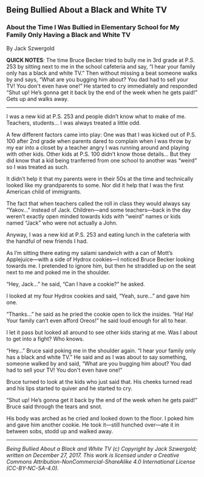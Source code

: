 ## Being Bullied About a Black and White TV
### About the Time I Was Bullied in Elementary School for My Family Only Having a Black and White TV

By Jack Szwergold

**QUICK NOTES**: The time Bruce Becker tried to bully me in 3rd grade at P.S. 253 by sitting next to me in the school cafeteria and say, “I hear your family only has a black and white TV.” Then without missing a beat someone walks by and says, “What are you bugging him about? You dad had to sell your TV! You don't even have one!” He started to cry immediately and responded “Shut up! He’s gonna get it back by the end of the week when he gets paid!” Gets up and walks away.

***

I was a new kid at P.S. 253 and people didn’t know what to make of me. Teachers, students… I was always treated a little odd.

A few different factors came into play: One was that I was kicked out of P.S. 100 after 2nd grade when parents dared to complain when I was throw by my ear into a closet by a teacher angry I was running around and playing with other kids. Other kids at P.S. 100 didn’t know those details… But they did know that a kid being tranferred from one school to another was “weird” so I was treated as such.

It didn’t help it that my parents were in their 50s at the time and technically looked like my grandparents to some. Nor did it help that I was the first American child of immigrants.

The fact that when teachers called the roll in class they would always say “Yakov…” instead of Jack. Children—and some teachers—back in the day weren’t exactly open minded towards kids with “weird” names or kids named “Jack” who were not actually a John.

Anyway, I was a new kid at P.S. 253 and eating lunch in the cafeteria with the handful of new friends I had.

As I’m sitting there eating my salami sandwich with a can of Mott’s Applejuice—with a side of Hydrox cookies—I noticed Bruce Becker looking towards me. I pretended to ignore him, but then he straddled up on the seat next to me and poked me in the shoulder.

“Hey, Jack…” he said, “Can I have a cookie?” he asked.

I looked at my four Hydrox cookies and said, “Yeah, sure…” and gave him one.

“Thanks…” he said as he pried the cookie open to lick the insides. “Ha! Ha! Your family can’t even afford Oreos!” he said loud enough for all to hear.

I let it pass but looked all around to see other kids staring at me. Was I about to get into a fight? Who knows.

“Hey…” Bruce said poking me in the shoulder again. “I hear your family only has a black and white TV.” He said and as I was about to say something, someone walked by and said, “What are you bugging him about? You dad had to sell your TV! You don't even have one!”

Bruce turned to look at the kids who just said that. His cheeks turned read and his lips started to quiver and he started to cry.

“Shut up! He’s gonna get it back by the end of the week when he gets paid!” Bruce said through the tears and snot.

His body was arched as he cried and looked down to the floor. I poked him and gave him another cookie. He took it—still hunched over—ate it in between sobs, stodd up and walked away.

***

*Being Bullied About a Black and White TV (c) Copyright by Jack Szwergold; written on December 27, 2017. This work is licensed under a Creative Commons Attribution-NonCommercial-ShareAlike 4.0 International License (CC-BY-NC-SA-4.0).*
